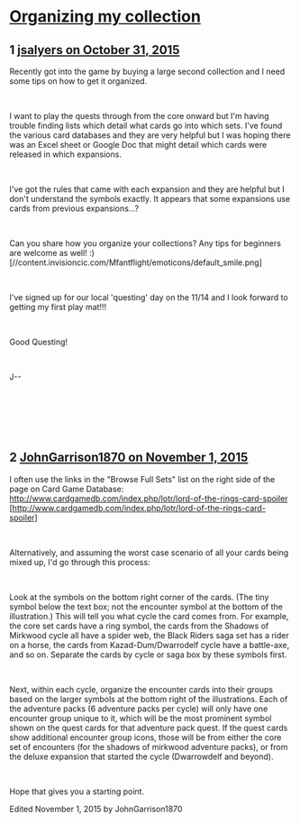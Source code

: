 # [Organizing my collection](https://community.fantasyflightgames.com/topic/192528-organizing-my-collection/)

## 1 [jsalyers on October 31, 2015](https://community.fantasyflightgames.com/topic/192528-organizing-my-collection/?do=findComment&comment=1873344)

Recently got into the game by buying a large second collection and I need some tips on how to get it organized.

 

I want to play the quests through from the core onward but I'm having trouble finding lists which detail what cards go into which sets. I've found the various card databases and they are very helpful but I was hoping there was an Excel sheet or Google Doc that might detail which cards were released in which expansions.

 

I've got the rules that came with each expansion and they are helpful but I don't understand the symbols exactly. It appears that some expansions use cards from previous expansions...?

 

Can you share how you organize your collections? Any tips for beginners are welcome as well! :) [//content.invisioncic.com/Mfantflight/emoticons/default_smile.png]

 

I've signed up for our local 'questing' day on the 11/14 and I look forward to getting my first play mat!!!

 

Good Questing!

 

J--

 

 

 

## 2 [JohnGarrison1870 on November 1, 2015](https://community.fantasyflightgames.com/topic/192528-organizing-my-collection/?do=findComment&comment=1873630)

I often use the links in the "Browse Full Sets" list on the right side of the page on Card Game Database: http://www.cardgamedb.com/index.php/lotr/lord-of-the-rings-card-spoiler [http://www.cardgamedb.com/index.php/lotr/lord-of-the-rings-card-spoiler]

 

Alternatively, and assuming the worst case scenario of all your cards being mixed up, I'd go through this process:

 

Look at the symbols on the bottom right corner of the cards. (The tiny symbol below the text box; not the encounter symbol at the bottom of the illustration.) This will tell you what cycle the card comes from. For example, the core set cards have a ring symbol, the cards from the Shadows of Mirkwood cycle all have a spider web, the Black Riders saga set has a rider on a horse, the cards from Kazad-Dum/Dwarrodelf cycle have a battle-axe, and so on. Separate the cards by cycle or saga box by these symbols first.

 

Next, within each cycle, organize the encounter cards into their groups based on the larger symbols at the bottom right of the illustrations. Each of the adventure packs (6 adventure packs per cycle) will only have one encounter group unique to it, which will be the most prominent symbol shown on the quest cards for that adventure pack quest. If the quest cards show additional encounter group icons, those will be from either the core set of encounters (for the shadows of mirkwood adventure packs), or from the deluxe expansion that started the cycle (Dwarrowdelf and beyond).

 

Hope that gives you a starting point.

Edited November 1, 2015 by JohnGarrison1870

